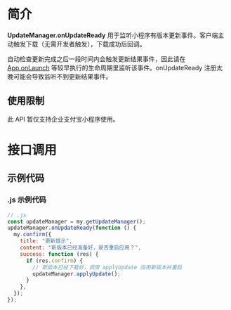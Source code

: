 
# 简介
**UpdateManager.onUpdateReady** 用于监听小程序有版本更新事件。客户端主动触发下载（无需开发者触发），下载成功后回调。

自动检查更新完成之后一段时间内会触发更新结果事件，因此请在 [App.onLaunch](https://opendocs.alipay.com/mini/framework/app-detail#onLaunch(object%3A%20Object)%20%E5%8F%8A%20onShow(object%3A%20Object)) 等较早执行的生命周期里监听该事件。onUpdateReady 注册太晚可能会导致监听不到更新结果事件。

## 使用限制
此 API 暂仅支持企业支付宝小程序使用。

# 接口调用

## 示例代码

### .js 示例代码
```javascript
// .js
const updateManager = my.getUpdateManager();
updateManager.onUpdateReady(function () {
  my.confirm({
    title: "更新提示",
    content: "新版本已经准备好，是否重启应用？",
    success: function (res) {
      if (res.confirm) {
        // 新版本已经下载好，调用 applyUpdate 应用新版本并重启
        updateManager.applyUpdate();
      }
    },
  });
});
```
